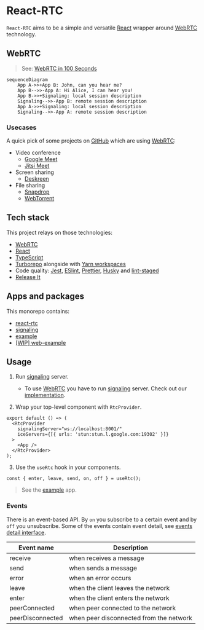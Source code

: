 # React-RTC

`React-RTC` aims to be a simple and versatile [React](https://reactjs.org/) wrapper around [WebRTC](https://webrtc.org/) technology.

## WebRTC

> See: [WebRTC in 100 Seconds](https://www.youtube.com/watch?v=WmR9IMUD_CY)

```mermaid
sequenceDiagram
    App A->>+App B: John, can you hear me?
    App B-->>-App A: Hi Alice, I can hear you!
    App B->>+Signaling: local session description
    Signaling-->>-App B: remote session description
    App A->>+Signaling: local session description
    Signaling-->>-App A: remote session description
```

### Usecases

A quick pick of some projects on [GitHub](https://github.com/topics/webrtc) which are using [WebRTC](https://webrtc.org/):

- Video conference
  - [Google Meet](https://meet.google.com/)
  - [Jitsi Meet](https://github.com/jitsi/jitsi-meet)
- Screen sharing
  - [Deskreen](https://github.com/pavlobu/deskreen)
- File sharing
  - [Snapdrop](https://github.com/RobinLinus/snapdrop)
  - [WebTorrent](https://github.com/webtorrent/webtorrent)

## Tech stack

This project relays on those technologies:

- [WebRTC](https://webrtc.org/)
- [React](https://reactjs.org/)
- [TypeScript](https://www.typescriptlang.org/)
- [Turborepo](https://turborepo.org/) alongside with [Yarn workspaces](https://classic.yarnpkg.com/lang/en/docs/workspaces/)
- Code quality: [Jest](https://jestjs.io/), [ESlint](https://eslint.org/), [Prettier](https://prettier.io/), [Husky](https://typicode.github.io/husky/#/) and [lint-staged](https://github.com/okonet/lint-staged)
- [Release It](https://github.com/release-it/release-it)

## Apps and packages

This monorepo contains:

- [react-rtc](https://github.com/torolocos/react-rtc/tree/main/packages/react-rtc)
- [signaling](https://github.com/torolocos/react-rtc/tree/main/apps/signaling)
- [example](https://github.com/torolocos/react-rtc/tree/main/apps/example)
- [[WIP] web-example](https://github.com/torolocos/react-rtc/tree/main/apps/web-example)

## Usage

1. Run [signaling](https://www.wowza.com/blog/webrtc-signaling-servers) server.

   - To use [WebRTC](https://webrtc.org/) you have to run [signaling](https://www.wowza.com/blog/webrtc-signaling-servers) server. Check out our [implementation](https://github.com/torolocos/react-rtc/tree/main/apps/signaling).

2. Wrap your top-level component with `RtcProvider`.

```tsx
export default () => (
  <RtcProvider
    signalingServer="ws://localhost:8001/"
    iceServers={[{ urls: 'stun:stun.l.google.com:19302' }]}
  >
    <App />
  </RtcProvider>
);
```

3. Use the `useRtc` hook in your components.

```tsx
const { enter, leave, send, on, off } = useRtc();
```

> See the [example](https://github.com/torolocos/react-rtc/tree/main/apps/example) app.

### Events

There is an event-based API. By `on` you subscribe to a certain event and by `off` you unsubscribe. Some of the events contain event detail, see [events detail interface](https://github.com/torolocos/react-rtc/blob/main/packages/react-rtc/src/types.ts#L24-L32).

| Event name       | Description                             |
| ---------------- | --------------------------------------- |
| receive          | when receives a message                 |
| send             | when sends a message                    |
| error            | when an error occurs                    |
| leave            | when the client leaves the network      |
| enter            | when the client enters the network      |
| peerConnected    | when peer connected to the network      |
| peerDisconnected | when peer disconnected from the network |
